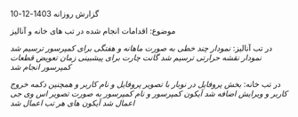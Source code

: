 گزارش روزانه 
1403-12-10

موضوع: اقدامات انجام شده در تب های خانه و آنالیز

در تب آنالیز:
*نمودار چند خطی به صورت ماهانه و هفتگی برای کمپرسور ترسیم شد*
*نمودار نقشه حرارتی ترسیم شد*
*گانت چارت برای پیشبینی زمان تعویض قطعات کمپرسور انجام شد*

در تب خانه:
*بخش پروفایل در نوبار با تصویر پروفایل و نام کاربر و همچنین دکمه خروج کاربر و ویرایش اضافه شد*
*آیکون کمپرسور و نام کمپرسور به صورت تصویر اس وی جی اعمال شد*
*آیکون های هر تب اعمال شد*

